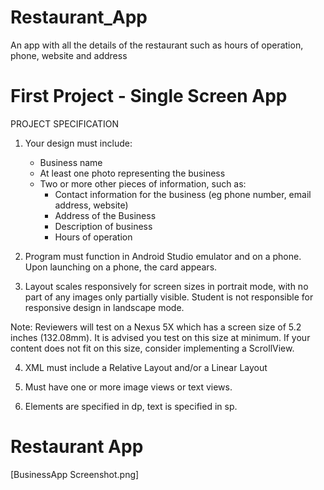 # Restaurant_App
An app with all the details of the restaurant such as hours of operation, phone, website and address

# First Project - Single Screen App

PROJECT SPECIFICATION

1. Your design must include:
     - Business name
     - At least one photo representing the business
     - Two or more other pieces of information, such as:
          - Contact information for the business (eg phone number, email address, website)
          - Address of the Business
          - Description of business
          - Hours of operation


2. Program must function in Android Studio emulator and on a phone. Upon launching on a phone, the card appears.


3. Layout scales responsively for screen sizes in portrait mode, with no part of any images only partially visible. Student is not responsible for responsive design in landscape mode.


Note: Reviewers will test on a Nexus 5X which has a screen size of 5.2 inches (132.08mm). It is advised you test on this size at minimum. If your content does not fit on this size, consider implementing a ScrollView.


4. XML must include a Relative Layout and/or a Linear Layout


5. Must have one or more image views or text views.


6. Elements are specified in dp, text is specified in sp.



# Restaurant App

[BusinessApp Screenshot.png]     
